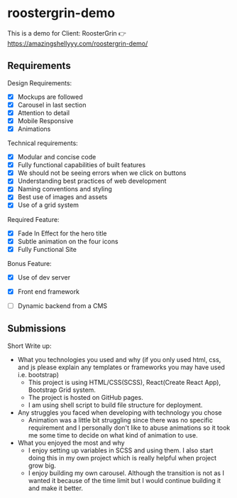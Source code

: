 # roostergrin-demo

This is a demo for Client: RoosterGrin
:point_right: https://amazingshellyyy.com/roostergrin-demo/

## Requirements
Design Requirements: 
- [x] Mockups are followed
- [x] Carousel in last section
- [x] Attention to detail
- [x] Mobile Responsive
- [x] Animations

Technical requirements:
- [x] Modular and concise code
- [x] Fully functional capabilities of built features
- [x] We should not be seeing errors when we click on buttons
- [x] Understanding best practices of web development
- [x] Naming conventions and styling
- [x] Best use of images and assets
- [x] Use of a grid system

Required Feature: 
- [x] Fade In Effect for the hero title
- [x] Subtle animation on the four icons
- [x] Fully Functional Site

Bonus Feature:
- [x] Use of dev server
- [x] Front end framework
- [ ] Dynamic backend from a CMS


## Submissions
Short Write up:
- What you technologies you used and why (if you only used html, css, and js please explain any templates or frameworks you may have used i.e. bootstrap)
  - This project is using HTML/CSS(SCSS), React(Create React App), Bootstrap Grid system. 
  - The project is hosted on GitHub pages.
  - I am using shell script to build file structure for deployment.
- Any struggles you faced when developing with technology you chose
  - Animation was a little bit struggling since there was no specific requirement and I personally don't like to abuse animations so it took me some time to decide on what kind of animation to use.
- What you enjoyed the most and why
  - I enjoy setting up variables in SCSS and using them. I also start doing this in my own project which is really helpful when project grow big.
  - I enjoy building my own carousel. Although the transition is not as I wanted it because of the time limit but I would continue building it and make it better.
